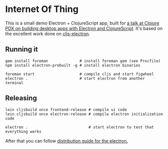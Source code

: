 # Internet Of Thing

This is a small demo Electron + ClojureScript app, built for [a talk at Clojure PDX on building desktop apps with Electron and ClojureScript](http://increasinglyfunctional.com/2016/07/07/electron-clojurescript-talk/). It's based on the excellent work done on [cljs-electron](https://github.com/Gonzih/cljs-electron).

## Running it

```shell
gem install foreman              # install foreman gem (see Procfile)
npm install electron-prebuilt -g # install electron binaries

foreman start                    # compile cljs and start figwheel
electron .                       # start electron from another terminal
```

## Releasing

```shell
lein cljsbuild once frontend-release # compile ui code
lein cljsbuild once electron-release # compile electron initialization code

electron .                           # start electron to test that everything works
```

After that you can follow [distribution guide for the electron.](https://github.com/atom/electron/blob/master/docs/tutorial/application-distribution.md)
